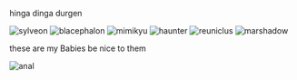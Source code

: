 
hinga dinga durgen

![sylveon](https://github.com/plushroxas/cellophane/assets/134800633/e1828d28-2400-4a06-9630-8b2401236ae6)
![blacephalon](https://github.com/plushroxas/cellophane/assets/134800633/a9606521-3e6a-4f46-aa19-b6d302e35b98)
![mimikyu](https://github.com/plushroxas/cellophane/assets/134800633/c84c8eb1-3c85-4aaa-8af5-cdbffc1b3295)
![haunter](https://github.com/plushroxas/cellophane/assets/134800633/59e40132-9b5c-4b7b-94a7-48b7dbec0170)
![reuniclus](https://github.com/plushroxas/cellophane/assets/134800633/7d6b7ed6-7ea1-4d0e-90a6-24739e52f0cb)
![marshadow](https://github.com/plushroxas/cellophane/assets/134800633/aaed0d0f-100d-44ae-a971-de06e747a5bd)

these are my Babies be nice to them


![anal](https://github.com/thegateguardian/thegateguardian/assets/134800633/ca1d30ee-286d-42a9-8389-6ed06a4ecb76)

